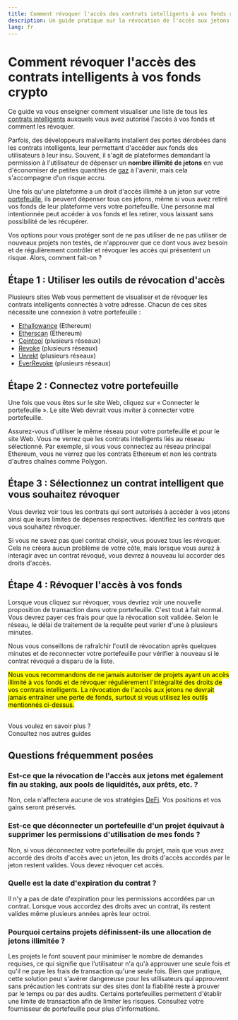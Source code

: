 ```yaml
---
title: Comment révoquer l'accès des contrats intelligents à vos fonds crypto
description: Un guide pratique sur la révocation de l'accès aux jetons de contrat intelligents exploiteurs
lang: fr
---
```


# Comment révoquer l'accès des contrats intelligents à vos fonds crypto

Ce guide va vous enseigner comment visualiser une liste de tous les [contrats intelligents](/glossary/#smart-contract) auxquels vous avez autorisé l'accès à vos fonds et comment les révoquer.

Parfois, des développeurs malveillants installent des portes dérobées dans les contrats intelligents, leur permettant d'accéder aux fonds des utilisateurs à leur insu. Souvent, il s'agit de plateformes demandant la permission à l'utilisateur de dépenser un **nombre illimité de jetons** en vue d'économiser de petites quantités de [gaz](/glossary/#gas) à l'avenir, mais cela s'accompagne d'un risque accru.

Une fois qu'une plateforme a un droit d'accès illimité à un jeton sur votre [portefeuille](/glossary/#wallet), ils peuvent dépenser tous ces jetons, même si vous avez retiré vos fonds de leur plateforme vers votre portefeuille. Une personne mal intentionnée peut accéder à vos fonds et les retirer, vous laissant sans possibilité de les récupérer.

Vos options pour vous protéger sont de ne pas utiliser de ne pas utiliser de nouveaux projets non testés, de n'approuver que ce dont vous avez besoin et de régulièrement contrôler et révoquer les accès qui présentent un risque. Alors, comment fait-on ?

## Étape 1 : Utiliser les outils de révocation d'accès

Plusieurs sites Web vous permettent de visualiser et de révoquer les contrats intelligents connectés à votre adresse. Chacun de ces sites nécessite une connexion à votre portefeuille :

- [Ethallowance](https://ethallowance.com/) (Ethereum)
- [Etherscan](https://etherscan.io/tokenapprovalchecker) (Ethereum)
- [Cointool](https://cointool.app/approve/eth) (plusieurs réseaux)
- [Revoke](https://revoke.cash/) (plusieurs réseaux)
- [Unrekt](https://app.unrekt.net/) (plusieurs réseaux)
- [EverRevoke](https://everrise.com/everrevoke/) (plusieurs réseaux)

## Étape 2 : Connectez votre portefeuille

Une fois que vous êtes sur le site Web, cliquez sur « Connecter le portefeuille ». Le site Web devrait vous inviter à connecter votre portefeuille.

Assurez-vous d'utiliser le même réseau pour votre portefeuille et pour le site Web. Vous ne verrez que les contrats intelligents liés au réseau sélectionné. Par exemple, si vous vous connectez au réseau principal Ethereum, vous ne verrez que les contrats Ethereum et non les contrats d'autres chaînes comme Polygon.

## Étape 3 : Sélectionnez un contrat intelligent que vous souhaitez révoquer

Vous devriez voir tous les contrats qui sont autorisés à accéder à vos jetons ainsi que leurs limites de dépenses respectives. Identifiez les contrats que vous souhaitez révoquer.

Si vous ne savez pas quel contrat choisir, vous pouvez tous les révoquer. Cela ne créera aucun problème de votre côte, mais lorsque vous aurez à interagir avec un contrat révoqué, vous devrez à nouveau lui accorder des droits d'accès.

## Étape 4 : Révoquer l'accès à vos fonds

Lorsque vous cliquez sur révoquer, vous devriez voir une nouvelle proposition de transaction dans votre portefeuille. C'est tout à fait normal. Vous devrez payer ces frais pour que la révocation soit validée. Selon le réseau, le délai de traitement de la requête peut varier d'une à plusieurs minutes.

Nous vous conseillons de rafraîchir l'outil de révocation après quelques minutes et de reconnecter votre portefeuille pour vérifier à nouveau si le contrat révoqué a disparu de la liste.

<mark>Nous vous recommandons de ne jamais autoriser de projets ayant un accès illimité à vos fonds et de révoquer régulièrement l'intégralité des droits de vos contrats intelligents. La révocation de l'accès aux jetons ne devrait jamais entraîner une perte de fonds, surtout si vous utilisez les outils mentionnés ci-dessus.</mark>

 <br />

<InfoBanner shouldSpaceBetween emoji=":eyes:">
  <div>Vous voulez en savoir plus ?</div>
  <ButtonLink to="/guides/">
    Consultez nos autres guides
  </ButtonLink>
</InfoBanner>

## Questions fréquemment posées

### Est-ce que la révocation de l'accès aux jetons met également fin au staking, aux pools de liquidités, aux prêts, etc. ?

Non, cela n'affectera aucune de vos stratégies [DeFi](/glossary/#defi). Vos positions et vos gains seront préservés.

### Est-ce que déconnecter un portefeuille d'un projet équivaut à supprimer les permissions d'utilisation de mes fonds ?

Non, si vous déconnectez votre portefeuille du projet, mais que vous avez accordé des droits d'accès avec un jeton, les droits d'accès accordés par le jeton restent valides. Vous devez révoquer cet accès.

### Quelle est la date d'expiration du contrat ?

Il n'y a pas de date d'expiration pour les permissions accordées par un contrat. Lorsque vous accordez des droits avec un contrat, ils restent valides même plusieurs années après leur octroi.

### Pourquoi certains projets définissent-ils une allocation de jetons illimitée ?

Les projets le font souvent pour minimiser le nombre de demandes requises, ce qui signifie que l'utilisateur n'a qu'à approuver une seule fois et qu'il ne paye les frais de transaction qu'une seule fois. Bien que pratique, cette solution peut s'avérer dangereuse pour les utilisateurs qui approuvent sans précaution les contrats sur des sites dont la fiabilité reste à prouver par le temps ou par des audits. Certains portefeuilles permettent d'établir une limite de transaction afin de limiter les risques. Consultez votre fournisseur de portefeuille pour plus d'informations.
